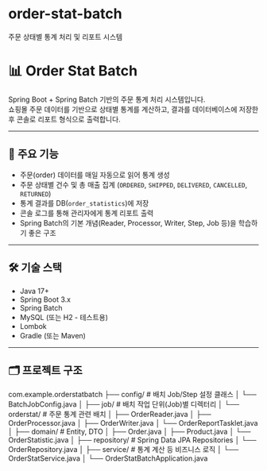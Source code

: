 # order-stat-batch
주문 상태별 통계 처리 및 리포트 시스템

# 📊 Order Stat Batch

Spring Boot + Spring Batch 기반의 주문 통계 처리 시스템입니다.  
쇼핑몰 주문 데이터를 기반으로 상태별 통계를 계산하고, 결과를 데이터베이스에 저장한 후 콘솔로 리포트 형식으로 출력합니다.

---

## 📌 주요 기능

- 주문(order) 데이터를 매일 자동으로 읽어 통계 생성
- 주문 상태별 건수 및 총 매출 집계 (`ORDERED`, `SHIPPED`, `DELIVERED`, `CANCELLED`, `RETURNED`)
- 통계 결과를 DB(`order_statistics`)에 저장
- 콘솔 로그를 통해 관리자에게 통계 리포트 출력
- Spring Batch의 기본 개념(Reader, Processor, Writer, Step, Job 등)을 학습하기 좋은 구조

---

## 🛠 기술 스택

- Java 17+
- Spring Boot 3.x
- Spring Batch
- MySQL (또는 H2 - 테스트용)
- Lombok
- Gradle (또는 Maven)

---

## 🗂 프로젝트 구조

com.example.orderstatbatch
├── config/               # 배치 Job/Step 설정 클래스
│   └── BatchJobConfig.java
│
├── job/                  # 배치 작업 단위(Job)별 디렉터리
│   └── orderstat/        # 주문 통계 관련 배치
│       ├── OrderReader.java
│       ├── OrderProcessor.java
│       ├── OrderWriter.java
│       └── OrderReportTasklet.java
│
├── domain/               # Entity, DTO
│   ├── Order.java
│   ├── Product.java
│   └── OrderStatistic.java
│
├── repository/           # Spring Data JPA Repositories
│   └── OrderRepository.java
│
├── service/              # 통계 계산 등 비즈니스 로직
│   └── OrderStatService.java
│
└── OrderStatBatchApplication.java
